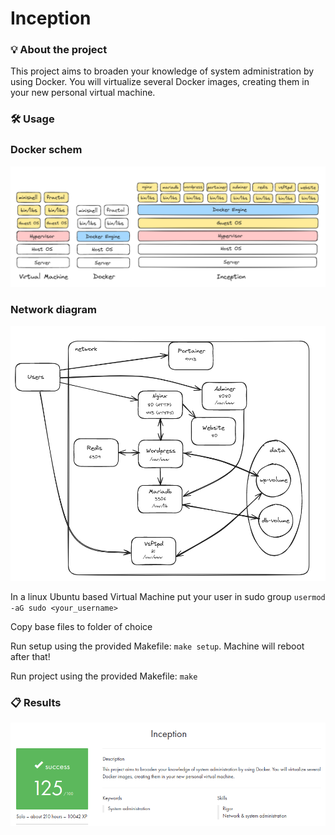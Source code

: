 # Inception

### 💡 About the project

This project aims to broaden your knowledge of system administration by using Docker. You will virtualize several Docker images, creating them in your new personal virtual machine.

### 🛠️ Usage

### Docker schem

![docker_schem.png](docker_schem.png)

### Network diagram

![net_diagram.png](net_diagram.png)

In a linux Ubuntu based Virtual Machine put your user in sudo group ```usermod -aG sudo <your_username>```

Copy base files to folder of choice

Run setup using the provided Makefile: ```make setup```. Machine will reboot after that!

Run project using the provided Makefile: ```make```

### 📋 Results

![inception.png](inception.png)
